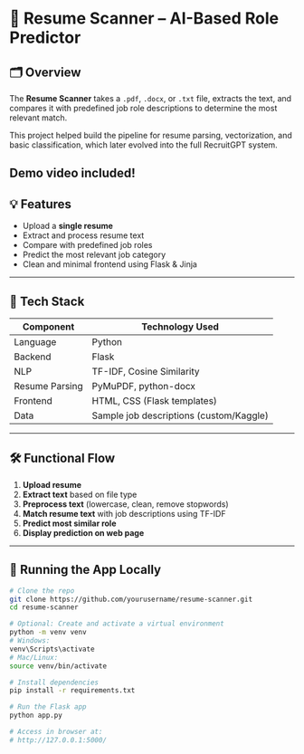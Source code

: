 # 🧠 Resume Scanner – AI-Based Role Predictor
 

## 🗂️ Overview

The **Resume Scanner** takes a `.pdf`, `.docx`, or `.txt` file, extracts the text, and compares it with predefined job role descriptions to determine the most relevant match.

This project helped build the pipeline for resume parsing, vectorization, and basic classification, which later evolved into the full RecruitGPT system.

Demo video included!
---

## 💡 Features

- Upload a **single resume**
- Extract and process resume text
- Compare with predefined job roles
- Predict the most relevant job category
- Clean and minimal frontend using Flask & Jinja

---

## 🔧 Tech Stack

| Component     | Technology Used                |
|---------------|--------------------------------|
| Language      | Python                         |
| Backend       | Flask                          |
| NLP           | TF-IDF, Cosine Similarity      |
| Resume Parsing| PyMuPDF, python-docx           |
| Frontend      | HTML, CSS (Flask templates)    |
| Data          | Sample job descriptions (custom/Kaggle) |

---

## 🛠 Functional Flow

1. **Upload resume**
2. **Extract text** based on file type
3. **Preprocess text** (lowercase, clean, remove stopwords)
4. **Match resume text** with job descriptions using TF-IDF
5. **Predict most similar role**
6. **Display prediction on web page**

---

## 🚀 Running the App Locally

```bash
# Clone the repo
git clone https://github.com/yourusername/resume-scanner.git
cd resume-scanner

# Optional: Create and activate a virtual environment
python -m venv venv
# Windows:
venv\Scripts\activate
# Mac/Linux:
source venv/bin/activate

# Install dependencies
pip install -r requirements.txt

# Run the Flask app
python app.py

# Access in browser at:
# http://127.0.0.1:5000/
